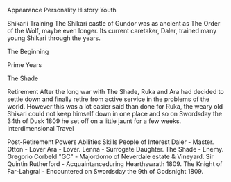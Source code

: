 Appearance
Personality
History 
Youth


Shikarii Training
The Shikari castle of Gundor was as ancient as The Order of the Wolf, maybe even longer. Its current caretaker, Daler, trained many young Shikari through the years.

The Beginning


Prime Years


The Shade


Retirement
After the long war with The Shade, Ruka and Ara had decided to settle down and finally retire from active service in the problems of the world. However this was a lot easier said than done for Ruka, the weary old Shikari could not keep himself down in one place and so on Swordsday the 34th of Dusk 1809 he set off on a little jaunt for a few weeks. 
Interdimensional Travel


Post-Retirement 
Powers
Abilities
Skills
People of Interest
Daler - Master. 
Otton - Lover 
Ara - Lover. 
Lenna - Surrogate Daughter. 
The Shade - Enemy. 
Gregorio Corbeld "GC" - Majordomo of Neverdale estate & Vineyard. 
Sir Quintin Rutherford - Acquaintanceduring Hearthswrath 1809. 
The Knight of Far-Lahgral - Encountered on Swordsday the 9th of Godsnight 1809.